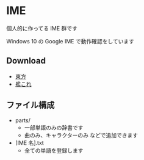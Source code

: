 # IME

個人的に作ってる IME 群です

Windows 10 の Google IME で動作確認をしています

## Download

- [東方](https://canoypa.github.io/ime/raw/touhou.zip)
- [艦これ](https://canoypa.github.io/ime/raw/kancolle.zip)

## ファイル構成

- parts/
  - 一部単語のみの辞書です
  - 曲のみ、キャラクターのみ などで追加できます
- [IME 名].txt
  - 全ての単語を登録します
